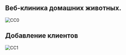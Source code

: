 Веб-клиника домашних животных.
------------------------------------
![CC0](https://github.com/Panchenko-Vlad/java-lessons/blob/master/ClinicWeb_JSP_JSTL/clinic-pet-web/src/main/java/Screenshots/1.png)

Добавление клиентов
------------------------------------
![CC1](https://github.com/Panchenko-Vlad/java-lessons/blob/master/ClinicWeb_JSP_JSTL/clinic-pet-web/src/main/java/Screenshots/input1.png)

